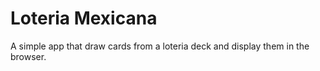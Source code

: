 # Loteria Mexicana

A simple app that draw cards from a loteria deck and display them in the browser.

